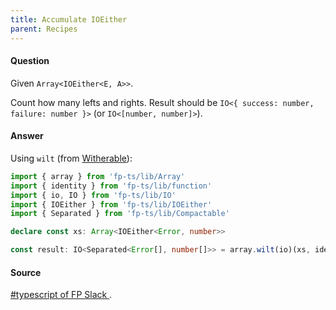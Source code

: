 ```yaml
---
title: Accumulate IOEither
parent: Recipes
---
```


#### Question

Given `Array<IOEither<E, A>>`.

Count how many lefts and rights. Result should be
`IO<{ success: number, failure: number }>` (or `IO<[number, number]>`).

#### Answer

Using `wilt` (from
[Witherable](https://gcanti.github.io/fp-ts/modules/Witherable.ts.html)):

```ts
import { array } from 'fp-ts/lib/Array'
import { identity } from 'fp-ts/lib/function'
import { io, IO } from 'fp-ts/lib/IO'
import { IOEither } from 'fp-ts/lib/IOEither'
import { Separated } from 'fp-ts/lib/Compactable'

declare const xs: Array<IOEither<Error, number>>

const result: IO<Separated<Error[], number[]>> = array.wilt(io)(xs, identity)
```

#### Source

[#typescript of FP Slack ](https://fpchat-invite.herokuapp.com/).
